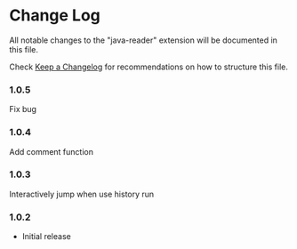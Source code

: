# Change Log

All notable changes to the "java-reader" extension will be documented in this file.

Check [Keep a Changelog](http://keepachangelog.com/) for recommendations on how to structure this file.

### 1.0.5

Fix bug

### 1.0.4

Add comment function

### 1.0.3

Interactively jump when use history run

### 1.0.2

- Initial release